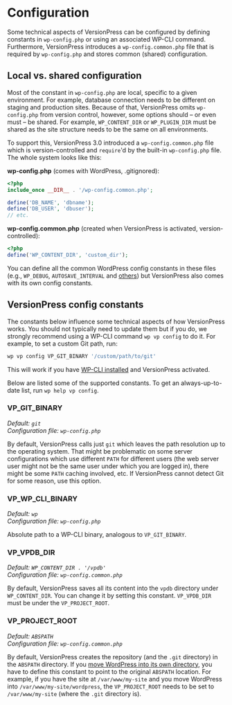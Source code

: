 # Configuration

Some technical aspects of VersionPress can be configured by defining constants in `wp-config.php` or using an associated WP-CLI command. Furthermore, VersionPress introduces a `wp-config.common.php` file that is required by `wp-config.php` and stores common (shared) configuration.

## Local vs. shared configuration

Most of the constant in `wp-config.php` are local, specific to a given environment. For example, database connection needs to be different on staging and production sites. Because of that, VersionPress omits `wp-config.php` from version control, however, some options should – or even must – be shared. For example, `WP_CONTENT_DIR` or `WP_PLUGIN_DIR` must be shared as the site structure needs to be the same on all environments.

To support this, VersionPress 3.0 introduced a `wp-config.common.php` file which is version-controlled and `require`'d by the built-in `wp-config.php` file. The whole system looks like this:

**wp-config.php** (comes with WordPress, .gitignored):

```php
<?php
include_once __DIR__ . '/wp-config.common.php';

define('DB_NAME', 'dbname');
define('DB_USER', 'dbuser');
// etc.
```

**wp-config.common.php** (created when VersionPress is activated, version-controlled):

```php
<?php
define('WP_CONTENT_DIR', 'custom_dir');
```

You can define all the common WordPress config constants in these files (e.g., `WP_DEBUG`, `AUTOSAVE_INTERVAL` and [others](https://codex.wordpress.org/Editing_wp-config.php)) but VersionPress also comes with its own config constants.

## VersionPress config constants

The constants below influence some technical aspects of how VersionPress works. You should not typically need to update them but if you do, we strongly recommend using a WP-CLI command `wp vp config` to do it. For example, to set a custom Git path, run:

```bash
wp vp config VP_GIT_BINARY '/custom/path/to/git'
```

This will work if you have [WP-CLI installed](https://github.com/wp-cli/wp-cli/wiki/Alternative-Install-Methods) and VersionPress activated.

Below are listed some of the supported constants. To get an always-up-to-date list, run `wp help vp config`.

### VP_GIT_BINARY

_Default: `git`_<br>
_Configuration file: `wp-config.php`_

By default, VersionPress calls just `git` which leaves the path resolution up to the operating system. That might be problematic on some server configurations which use different `PATH` for different users (the web server user might not be the same user under which you are logged in), there might be some `PATH` caching involved, etc. If VersionPress cannot detect Git for some reason, use this option.

### VP_WP_CLI_BINARY

_Default: `wp`_<br>
_Configuration file: `wp-config.php`_

Absolute path to a WP-CLI binary, analogous to `VP_GIT_BINARY`.

### VP_VPDB_DIR

_Default: `WP_CONTENT_DIR . '/vpdb'`_<br>
_Configuration file: `wp-config.common.php`_

By default, VersionPress saves all its content into the `vpdb` directory under `WP_CONTENT_DIR`. You can change it by setting this constant. `VP_VPDB_DIR` must be under the `VP_PROJECT_ROOT`.

### VP_PROJECT_ROOT

_Default: `ABSPATH`_<br>
_Configuration file: `wp-config.common.php`_

By default, VersionPress creates the repository (and the `.git` directory) in the `ABSPATH` directory. If you [move WordPress into its own directory](../feature-focus/custom-project-structure.md#giving-wordpress-its-own-directory), you have to define this constant to point to the original `ABSPATH` location. For example, if you have the site at `/var/www/my-site` and you move WordPress into `/var/www/my-site/wordpress`, the `VP_PROJECT_ROOT` needs to be set to `/var/www/my-site` (where the `.git` directory is).
